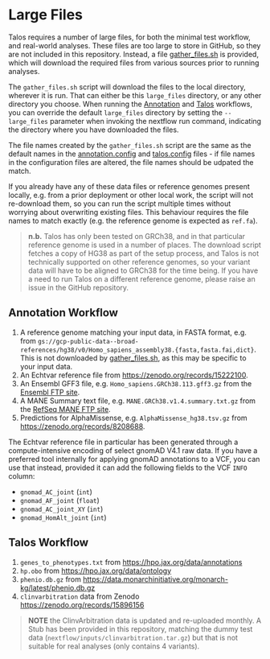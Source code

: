 # Large Files

Talos requires a number of large files, for both the minimal test workflow, and real-world analyses. These files are too large to store in GitHub, so they are not included in this repository. Instead, a file [gather_files.sh](gather_files.sh) is provided, which will download the required files from various sources prior to running analyses.

The `gather_files.sh` script will download the files to the local directory, wherever it is run. That can either be this `large_files` directory, or any other directory you choose. When running the [Annotation](../nextflow/annotation.nf) and [Talos](../nextflow/talos.nf) workflows, you can override the default `large_files` directory by setting the `--large_files` parameter when invoking the nextflow run command, indicating the directory where you have downloaded the files.

The file names created by the `gather_files.sh` script are the same as the default names in the [annotation.config](../nextflow/annotation.config) and [talos.config](../nextflow/talos.config) files - if file names in the configuration files are altered, the file names should be udpated the match.

If you already have any of these data files or reference genomes present locally, e.g. from a prior deployment or other local work, the script will not re-download them, so you can run the script multiple times without worrying about overwriting existing files. This behaviour requires the file names to match exactly (e.g. the reference genome is expected as `ref.fa`).

> **n.b.** Talos has only been tested on GRCh38, and in that particular reference genome is used in a number of places. The download script fetches a copy of HG38 as part of the setup process, and Talos is not technically supported on other reference genomes, so your variant data will have to be aligned to GRCh38 for the time being. If you have a need to run Talos on a different reference genome, please raise an issue in the GitHub repository.

## Annotation Workflow

1. A reference genome matching your input data, in FASTA format, e.g. from `gs://gcp-public-data--broad-references/hg38/v0/Homo_sapiens_assembly38.{fasta,fasta.fai,dict}`. This is not downloaded by [gather_files.sh](gather_files.sh), as this may be specific to your input data.
2. An Echtvar reference file from https://zenodo.org/records/15222100.
3. An Ensembl GFF3 file, e.g. `Homo_sapiens.GRCh38.113.gff3.gz` from the [Ensembl FTP site](https://ftp.ensembl.org/pub/release-113/gff3/homo_sapiens).
4. A MANE Summary text file, e.g. `MANE.GRCh38.v1.4.summary.txt.gz` from the [RefSeq MANE FTP site](https://ftp.ncbi.nlm.nih.gov/refseq/MANE/MANE_human/release_1.4).
5. Predictions for AlphaMissense, e.g. `AlphaMissense_hg38.tsv.gz` from https://zenodo.org/records/8208688.

The Echtvar reference file in particular has been generated through a compute-intensive encoding of select gnomAD V4.1
raw data. If you have a preferred tool internally for applying gnomAD annotations to a VCF, you can use that instead,
provided it can add the following fields to the VCF `INFO` column:

- `gnomad_AC_joint` (`int`)
- `gnomad_AF_joint` (`float`)
- `gnomad_AC_joint_XY` (`int`)
- `gnomad_HomAlt_joint` (`int`)

## Talos Workflow

1. `genes_to_phenotypes.txt` from https://hpo.jax.org/data/annotations
2. `hp.obo` from https://hpo.jax.org/data/ontology
3. `phenio.db.gz` from https://data.monarchinitiative.org/monarch-kg/latest/phenio.db.gz
4. `clinvarbitration` data from Zenodo https://zenodo.org/records/15896156

> **NOTE** the ClinvArbitration data is updated and re-uploaded monthly. A Stub has been provided in this repository, matching the dummy test data (`nextflow/inputs/clinvarbitration.tar.gz`) but that is not suitable for real analyses (only contains 4 variants).
